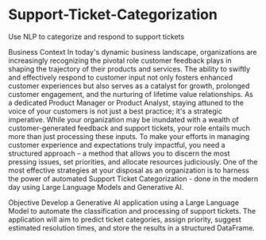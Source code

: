 # Support-Ticket-Categorization
Use NLP to categorize and respond to support tickets

Business Context
In today's dynamic business landscape, organizations are increasingly recognizing the pivotal role customer feedback plays in shaping the trajectory of their products and services. The ability to swiftly and effectively respond to customer input not only fosters enhanced customer experiences but also serves as a catalyst for growth, prolonged customer engagement, and the nurturing of lifetime value relationships.
As a dedicated Product Manager or Product Analyst, staying attuned to the voice of your customers is not just a best practice; it's a strategic imperative.
While your organization may be inundated with a wealth of customer-generated feedback and support tickets, your role entails much more than just processing these inputs. To make your efforts in managing customer experience and expectations truly impactful, you need a structured approach – a method that allows you to discern the most pressing issues, set priorities, and allocate resources judiciously.
One of the most effective strategies at your disposal as an organization is to harness the power of automated Support Ticket Categorization - done in the modern day using Large Language Models and Generative AI.
 

Objective
Develop a Generative AI application using a Large Language Model to automate the classification and processing of support tickets. The application will aim to predict ticket categories, assign priority, suggest estimated resolution times, and store the results in a structured DataFrame.
